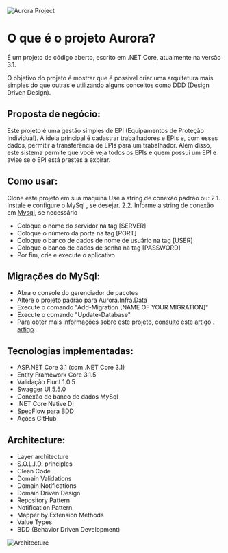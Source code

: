 ![Aurora Project](https://repository-images.githubusercontent.com/128673011/f6ebdd80-b6da-11ea-94bb-9d141944b257)

# O que é o projeto Aurora?
É um projeto de código aberto, escrito em .NET Core, atualmente na versão 3.1.

O objetivo do projeto é mostrar que é possível criar uma arquitetura mais simples do que outras e utilizando alguns conceitos como DDD (Design Driven Design).

## Proposta de negócio:
Este projeto é uma gestão simples de EPI (Equipamentos de Proteção Individual). A ideia principal é cadastrar trabalhadores e EPIs e, com esses dados, permitir a transferência de EPIs para um trabalhador. Além disso, este sistema permite que você veja todos os EPIs e quem possui um EPI e avise se o EPI está prestes a expirar.



## Como usar:
Clone este projeto em sua máquina
Use a string de conexão padrão ou: 2.1. Instale e configure o MySql , se desejar. 
2.2. Informe a string de conexão em [Mysql](Aroura.Infra.Data/Context/MySqlContext.cs), se necessário
* Coloque o nome do servidor na tag [SERVER]
* Coloque o número da porta na tag [PORT]
* Coloque o banco de dados de nome de usuário na tag [USER]
* Coloque o banco de dados de senha na tag [PASSWORD]
* Por fim, crie e execute o aplicativo

## Migrações do MySql:
* Abra o console do gerenciador de pacotes
* Altere o projeto padrão para Aurora.Infra.Data
* Execute o comando "Add-Migration [NAME OF YOUR MIGRATION]"
* Execute o comando "Update-Database"
* Para obter mais informações sobre este projeto, consulte este artigo . [artigo](https://medium.com/@alexalves_85598/criando-uma-api-em-net-core-baseado-na-arquitetura-ddd-2c6a409c686).

## Tecnologias implementadas:
* ASP.NET Core 3.1 (com .NET Core 3.1)
* Entity Framework Core 3.1.5
* Validação Flunt 1.0.5
* Swagger UI 5.5.0
* Conexão de banco de dados MySql
* .NET Core Native DI
* SpecFlow para BDD
* Ações GitHub

## Architecture:
* Layer architecture
* S.O.L.I.D. principles
* Clean Code
* Domain Validations
* Domain Notifications
* Domain Driven Design
* Repository Pattern
* Notification Pattern
* Mapper by Extension Methods
* Value Types
* BDD (Behavior Driven Development)

![Architecture](https://miro.medium.com/max/962/1*qpHCIA7RDfW89KtSUXGJog.png)




